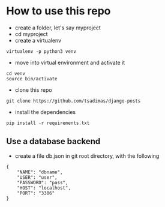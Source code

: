 # How to use this repo
* create a folder, let's say myproject
* cd myproject
* create a virtualenv
```
virtualenv -p python3 venv
```
* move into virtual environment and activate it
```
cd venv
source bin/activate
```
* clone this repo
```
git clone https://github.com/tsadimas/django-posts
```
* install the dependencies
```
pip install -r requirements.txt
```

## Use a database backend
* create a file db.json in git root directory, with the following 
```
{
    "NAME": "dbname",
    "USER": "user",
    "PASSWORD": "pass",
    "HOST": "localhost",   
    "PORT": "3306"
}
```

